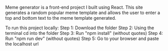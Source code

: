 Meme generator is a front-end project I built using React. This site generates a random popular meme template and allows the user to enter a top and bottom text to the meme template generated.

To run this project locally: 
Step 1: Download the folder 
Step 2: Using the terminal cd into the folder 
Step 3: Run "npm install" (without quotes) 
Step 4: Run "npm run dev" (without quotes) 
Step 5: Go to your browser and paste the localhost url
